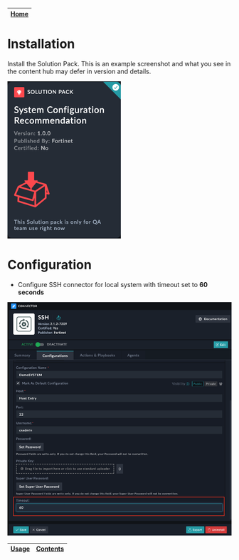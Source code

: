 | [Home](../README.md) |
|--------------------------------------------|

# Installation

Install the Solution Pack. This is an example screenshot and what you see in the content hub may defer in version and details. 

![](./res/setup-001.png)

# Configuration
 
 * Configure SSH connector for local system with timeout set to **60 seconds**

![](./res/ssh-connector-setup-001.png)


| [Usage](./usage.md) | [Contents](./contents.md) |
|---------------------|---------------------------|
